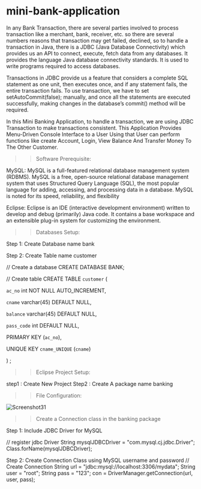 # mini-bank-application

In any Bank Transaction, there are several parties involved to process transaction like a merchant, bank, receiver, etc. so there are several numbers reasons that transaction may get failed, declined, so to handle a transaction in Java, there is a JDBC (Java Database Connectivity) which provides us an API to connect, execute, fetch data from any databases. It provides the language Java database connectivity standards. It is used to write programs required to access databases.

Transactions in JDBC provide us a  feature that considers a complete SQL statement as one unit,  then executes once, and if any statement fails, the entire transaction fails. To use transaction, we have to set setAutoCommit(false); manually, and once all the statements are executed successfully, making changes in the database’s commit() method will be required. 

In this Mini Banking Application, to handle a transaction, we are using JDBC Transaction to make transactions consistent.  This Application Provides Menu-Driven Console Interface to a User Using that User can perform functions like create Account, Login, View Balance And Transfer Money To The Other Customer.

>>Software Prerequisite:

MySQL:
MySQL is a full-featured relational database management system (RDBMS). MySQL is a free, open-source relational database management system that uses Structured Query Language (SQL), the most popular language for adding, accessing, and processing data in a database. MySQL is noted for its speed, reliability, and flexibility

Eclipse:
Eclipse is an IDE (interactive development environment) written to develop and debug (primarily) Java code. It contains a base workspace and an extensible plug-in system for customizing the environment. 

>>Databases Setup:

Step 1: Create Database name bank

Step 2: Create Table name customer

// Create a database 
CREATE DATABASE BANK; 


// Create table
CREATE TABLE `customer` (

 `ac_no` int NOT NULL AUTO_INCREMENT,

 `cname` varchar(45) DEFAULT NULL,

 `balance` varchar(45) DEFAULT NULL,

 `pass_code` int DEFAULT NULL,

 PRIMARY KEY (`ac_no`),

 UNIQUE KEY `cname_UNIQUE` (`cname`)

) ;


>>Eclipse Project Setup:

step1 : Create New Project
Step2 : Create A package name banking

>>File Configuration:

![Screenshot31](https://user-images.githubusercontent.com/61544732/143549148-bd117a40-6931-46f8-8cd7-60ea25ca5d04.png)


>>Create a Connection class in the banking package

Step 1: Include JDBC Driver for MySQL

// register jdbc Driver 
String mysqlJDBCDriver = "com.mysql.cj.jdbc.Driver";
Class.forName(mysqlJDBCDriver);

Step 2: Create Connection Class using MySQL username and password
// Create Connection
String url = "jdbc:mysql://localhost:3306/mydata";
String user = "root";
String pass = "123";
con = DriverManager.getConnection(url, user, pass);



